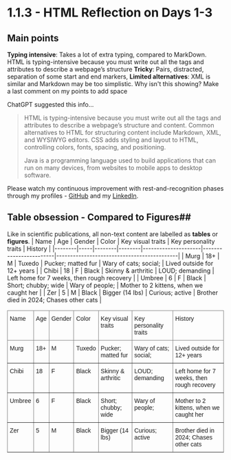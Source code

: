 # 1.1.3 - HTML Reflection on Days 1-3

## Main points
**Typing intensive**: Takes a lot of extra typing, compared to MarkDown. HTML is typing-intensive because you must write out all the tags and attributes to describe a webpage’s structure
**Tricky**: Pairs, distracted, separation of some start and end markers, 
**Limited alternatives**: XML is similar and Markdown may be too simplistic.
Why isn't this showing? 
Make a last comment on my points to add space

ChatGPT suggested this info...
> HTML is typing-intensive because you must write out all the tags and attributes to describe a webpage’s structure and content. Common alternatives to HTML for structuring content include Markdown, XML, and WYSIWYG editors. CSS adds styling and layout to HTML, controlling colors, fonts, spacing, and positioning. 
>
>Java is a programming language used to build applications that can run on many devices, from websites to mobile apps to desktop software.

Please watch my continuous improvement with rest-and-recognition phases through my profiles - [GitHub](https://github.com/MegaMoonBear) and my [LinkedIn](https://www.linkedin.com/in/meghan-carr-144b369/).



## Table obsession - Compared to Figures##
Like in scientific publications, all non-text content are labelled as **tables** or **figures**. 
| Name   | Age | Gender | Color  | Key visual traits   | Key personality traits | History                                    |
|--------|-----|--------|--------|---------------------|------------------------|--------------------------------------------|
| Murg   | 18+ | M      | Tuxedo | Pucker; matted fur  | Wary of cats; social;  | Lived outside for 12+ years                |
| Chibi  | 18  | F      | Black  | Skinny & arthritic  | LOUD; demanding        | Left home for 7 weeks, then rough recovery |
| Umbree | 6   | F      | Black  | Short; chubby; wide | Wary of people;        | Mother to 2 kittens, when we caught her    |
| Zer    | 5   | M      | Black  | Bigger (14 lbs)     | Curious; active        | Brother died in 2024; Chases other cats    |

<style type="text/css">
.tg  {border-collapse:collapse;border-spacing:0;}
.tg td{border-color:black;border-style:solid;border-width:1px;font-family:Arial, sans-serif;font-size:14px;
  overflow:hidden;padding:10px 5px;word-break:normal;}
.tg th{border-color:black;border-style:solid;border-width:1px;font-family:Arial, sans-serif;font-size:14px;
  font-weight:normal;overflow:hidden;padding:10px 5px;word-break:normal;}
.tg .tg-0pky{border-color:inherit;text-align:left;vertical-align:top}
</style>
<table class="tg"><thead>
  <tr>
    <th class="tg-0pky">Name</th>
    <th class="tg-0pky">Age</th>
    <th class="tg-0pky">Gender</th>
    <th class="tg-0pky">Color</th>
    <th class="tg-0pky">Key visual traits</th>
    <th class="tg-0pky">Key personality traits</th>
    <th class="tg-0pky">History</th>
  </tr></thead>
<tbody>
  <tr>
    <td class="tg-0pky">Murg</td>
    <td class="tg-0pky">18+</td>
    <td class="tg-0pky">M</td>
    <td class="tg-0pky">Tuxedo</td>
    <td class="tg-0pky">Pucker; matted fur</td>
    <td class="tg-0pky">Wary of cats; social; </td>
    <td class="tg-0pky">Lived outside for 12+ years</td>
  </tr>
  <tr>
    <td class="tg-0pky">Chibi</td>
    <td class="tg-0pky">18</td>
    <td class="tg-0pky">F</td>
    <td class="tg-0pky">Black</td>
    <td class="tg-0pky">Skinny &amp; arthritic</td>
    <td class="tg-0pky">LOUD; demanding</td>
    <td class="tg-0pky">Left home for 7 weeks, then rough recovery</td>
  </tr>
  <tr>
    <td class="tg-0pky">Umbree</td>
    <td class="tg-0pky">6</td>
    <td class="tg-0pky">F</td>
    <td class="tg-0pky">Black</td>
    <td class="tg-0pky">Short; chubby; wide</td>
    <td class="tg-0pky">Wary of people; </td>
    <td class="tg-0pky">Mother to 2 kittens, when we caught her</td>
  </tr>
  <tr>
    <td class="tg-0pky">Zer</td>
    <td class="tg-0pky">5</td>
    <td class="tg-0pky">M</td>
    <td class="tg-0pky">Black</td>
    <td class="tg-0pky">Bigger (14 lbs)</td>
    <td class="tg-0pky">Curious; active</td>
    <td class="tg-0pky">Brother died in 2024; Chases other cats</td>
  </tr>
</tbody></table>
